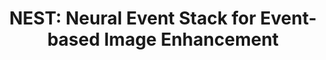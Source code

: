 ---
layout: default
title: 'NEST: Neural Event Stack for Event-based Image Enhancement'
authors: <strong>Minggui Teng</strong>, Chu Zhou, Hanyue Lou, and Boxin Shi<sup>*</sup>
publication: In <i>European Conference on Computer Vision</i>, 2022.
year: 2022.10
select: '1'
pdf: 'https://www.ecva.net/papers/eccv_2022/papers_ECCV/papers/136660649.pdf'
code: 'https://github.com/ChipsAhoyM/NEST'
official_link: ''
---